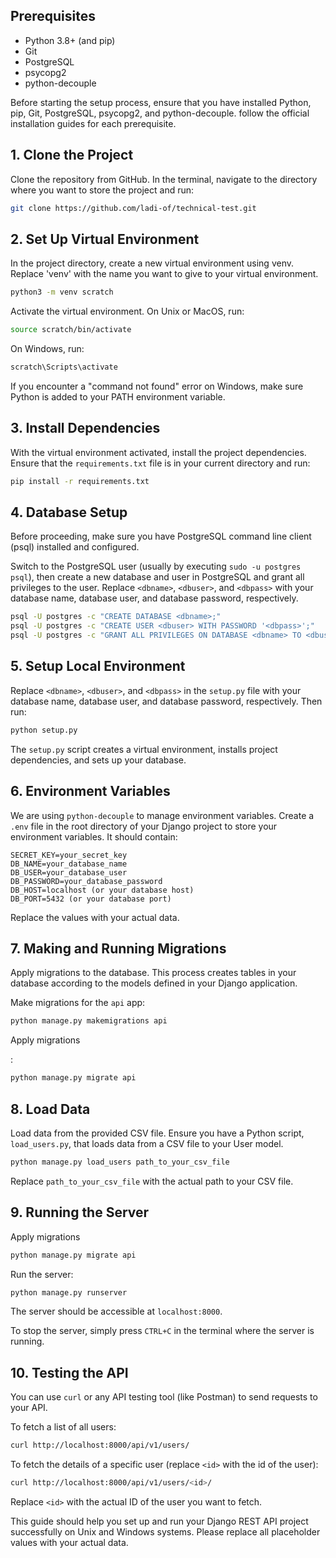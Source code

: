 ## Prerequisites

- Python 3.8+ (and pip)
- Git
- PostgreSQL
- psycopg2
- python-decouple

Before starting the setup process, ensure that you have installed Python, pip, Git, PostgreSQL, psycopg2, and python-decouple. follow the official installation guides for each prerequisite.

## 1. Clone the Project

Clone the repository from GitHub. In the terminal, navigate to the directory where you want to store the project and run:

```bash
git clone https://github.com/ladi-of/technical-test.git
```

## 2. Set Up Virtual Environment

In the project directory, create a new virtual environment using venv. Replace 'venv' with the name you want to give to your virtual environment.

```bash
python3 -m venv scratch
```

Activate the virtual environment. On Unix or MacOS, run:

```bash
source scratch/bin/activate
```

On Windows, run:

```bash
scratch\Scripts\activate
```

If you encounter a "command not found" error on Windows, make sure Python is added to your PATH environment variable.

## 3. Install Dependencies

With the virtual environment activated, install the project dependencies. Ensure that the `requirements.txt` file is in your current directory and run:

```bash
pip install -r requirements.txt
```

## 4. Database Setup

Before proceeding, make sure you have PostgreSQL command line client (psql) installed and configured.

Switch to the PostgreSQL user (usually by executing `sudo -u postgres psql`), then create a new database and user in PostgreSQL and grant all privileges to the user. Replace `<dbname>`, `<dbuser>`, and `<dbpass>` with your database name, database user, and database password, respectively.

```bash
psql -U postgres -c "CREATE DATABASE <dbname>;"
psql -U postgres -c "CREATE USER <dbuser> WITH PASSWORD '<dbpass>';"
psql -U postgres -c "GRANT ALL PRIVILEGES ON DATABASE <dbname> TO <dbuser>;"
```

## 5. Setup Local Environment
Replace `<dbname>`, `<dbuser>`, and `<dbpass>` in the `setup.py` file with your database name, database user, and database password, respectively. Then run:

```bash
python setup.py
```

The `setup.py` script creates a virtual environment, installs project dependencies, and sets up your database.

## 6. Environment Variables

We are using `python-decouple` to manage environment variables. Create a `.env` file in the root directory of your Django project to store your environment variables. It should contain:

```
SECRET_KEY=your_secret_key
DB_NAME=your_database_name
DB_USER=your_database_user
DB_PASSWORD=your_database_password
DB_HOST=localhost (or your database host)
DB_PORT=5432 (or your database port)
```

Replace the values with your actual data.

## 7. Making and Running Migrations

Apply migrations to the database. This process creates tables in your database according to the models defined in your Django application.

Make migrations for the `api` app:

```bash
python manage.py makemigrations api
```

Apply migrations

:

```bash
python manage.py migrate api
```

## 8. Load Data

Load data from the provided CSV file. Ensure you have a Python script, `load_users.py`, that loads data from a CSV file to your User model.

```bash
python manage.py load_users path_to_your_csv_file
```

Replace `path_to_your_csv_file` with the actual path to your CSV file.

## 9. Running the Server
Apply migrations

```bash
python manage.py migrate api
```

Run the server:

```bash
python manage.py runserver
```

The server should be accessible at `localhost:8000`.

To stop the server, simply press `CTRL+C` in the terminal where the server is running.

## 10. Testing the API

You can use `curl` or any API testing tool (like Postman) to send requests to your API.

To fetch a list of all users:

```bash
curl http://localhost:8000/api/v1/users/
```

To fetch the details of a specific user (replace `<id>` with the id of the user):

```bash
curl http://localhost:8000/api/v1/users/<id>/
```

Replace `<id>` with the actual ID of the user you want to fetch.

This guide should help you set up and run your Django REST API project successfully on Unix and Windows systems. Please replace all placeholder values with your actual data.